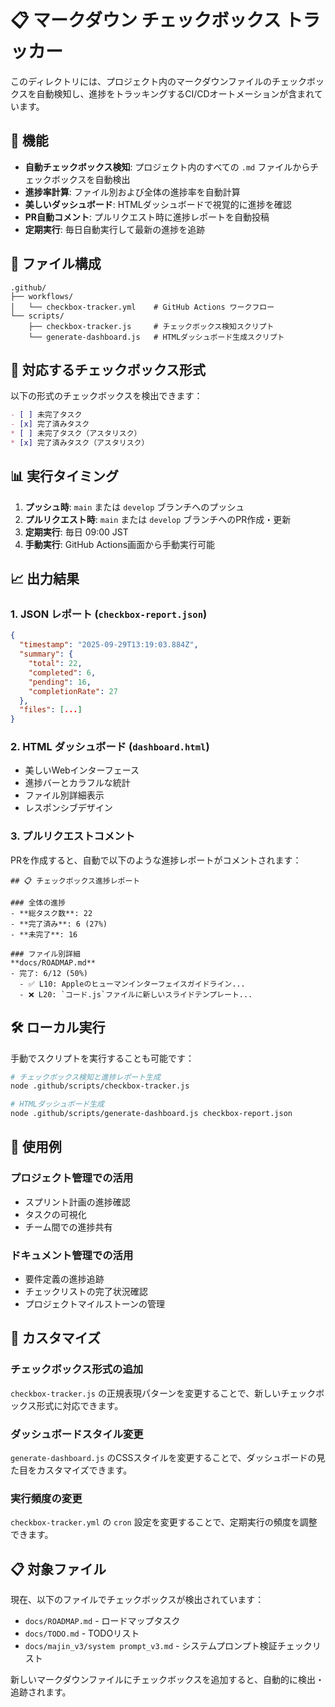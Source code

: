 # 📋 マークダウン チェックボックス トラッカー

このディレクトリには、プロジェクト内のマークダウンファイルのチェックボックスを自動検知し、進捗をトラッキングするCI/CDオートメーションが含まれています。

## 🚀 機能

- **自動チェックボックス検知**: プロジェクト内のすべての `.md` ファイルからチェックボックスを自動検出
- **進捗率計算**: ファイル別および全体の進捗率を自動計算
- **美しいダッシュボード**: HTMLダッシュボードで視覚的に進捗を確認
- **PR自動コメント**: プルリクエスト時に進捗レポートを自動投稿
- **定期実行**: 毎日自動実行して最新の進捗を追跡

## 📁 ファイル構成

```
.github/
├── workflows/
│   └── checkbox-tracker.yml    # GitHub Actions ワークフロー
└── scripts/
    ├── checkbox-tracker.js     # チェックボックス検知スクリプト
    └── generate-dashboard.js   # HTMLダッシュボード生成スクリプト
```

## 🔧 対応するチェックボックス形式

以下の形式のチェックボックスを検出できます：

```markdown
- [ ] 未完了タスク
- [x] 完了済みタスク
* [ ] 未完了タスク（アスタリスク）
* [x] 完了済みタスク（アスタリスク）
```

## 📊 実行タイミング

1. **プッシュ時**: `main` または `develop` ブランチへのプッシュ
2. **プルリクエスト時**: `main` または `develop` ブランチへのPR作成・更新
3. **定期実行**: 毎日 09:00 JST
4. **手動実行**: GitHub Actions画面から手動実行可能

## 📈 出力結果

### 1. JSON レポート (`checkbox-report.json`)
```json
{
  "timestamp": "2025-09-29T13:19:03.884Z",
  "summary": {
    "total": 22,
    "completed": 6,
    "pending": 16,
    "completionRate": 27
  },
  "files": [...]
}
```

### 2. HTML ダッシュボード (`dashboard.html`)
- 美しいWebインターフェース
- 進捗バーとカラフルな統計
- ファイル別詳細表示
- レスポンシブデザイン

### 3. プルリクエストコメント
PRを作成すると、自動で以下のような進捗レポートがコメントされます：

```
## 📋 チェックボックス進捗レポート

### 全体の進捗
- **総タスク数**: 22
- **完了済み**: 6 (27%)
- **未完了**: 16

### ファイル別詳細
**docs/ROADMAP.md**
- 完了: 6/12 (50%)
  - ✅ L10: Appleのヒューマンインターフェイスガイドライン...
  - ❌ L20: `コード.js`ファイルに新しいスライドテンプレート...
```

## 🛠️ ローカル実行

手動でスクリプトを実行することも可能です：

```bash
# チェックボックス検知と進捗レポート生成
node .github/scripts/checkbox-tracker.js

# HTMLダッシュボード生成
node .github/scripts/generate-dashboard.js checkbox-report.json
```

## 🎯 使用例

### プロジェクト管理での活用
- スプリント計画の進捗確認
- タスクの可視化
- チーム間での進捗共有

### ドキュメント管理での活用
- 要件定義の進捗追跡
- チェックリストの完了状況確認
- プロジェクトマイルストーンの管理

## 🔄 カスタマイズ

### チェックボックス形式の追加
`checkbox-tracker.js` の正規表現パターンを変更することで、新しいチェックボックス形式に対応できます。

### ダッシュボードスタイル変更
`generate-dashboard.js` のCSSスタイルを変更することで、ダッシュボードの見た目をカスタマイズできます。

### 実行頻度の変更
`checkbox-tracker.yml` の `cron` 設定を変更することで、定期実行の頻度を調整できます。

## 📋 対象ファイル

現在、以下のファイルでチェックボックスが検出されています：

- `docs/ROADMAP.md` - ロードマップタスク
- `docs/TODO.md` - TODOリスト
- `docs/majin_v3/system prompt_v3.md` - システムプロンプト検証チェックリスト

新しいマークダウンファイルにチェックボックスを追加すると、自動的に検出・追跡されます。